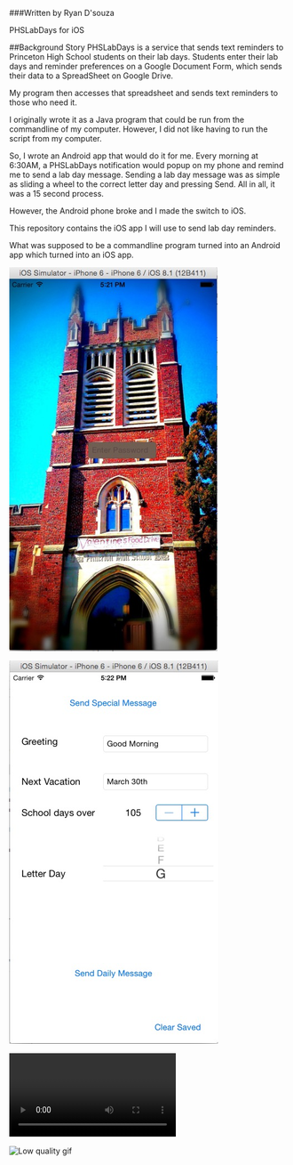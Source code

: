 ###Written by Ryan D'souza

PHSLabDays for iOS

##Background Story
PHSLabDays is a service that sends text reminders to Princeton High School students on their lab days.
Students enter their lab days and reminder preferences on a Google Document Form, which sends their data to a SpreadSheet on Google Drive. 

My program then accesses that spreadsheet and sends text reminders to those who need it.

I originally wrote it as a Java program that could be run from the commandline of my computer. 
However, I did not like having to run the script from my computer.

So, I wrote an Android app that would do it for me. Every morning at 6:30AM, a PHSLabDays notification would popup on my phone and remind me to send a lab day message. Sending a lab day message was as simple as sliding a wheel to the correct letter day and pressing Send. All in all, it was a 15 second process.

However, the Android phone broke and I made the switch to iOS. 

This repository contains the iOS app I will use to send lab day reminders.

What was supposed to be a commandline program turned into an Android app which turned into an iOS app.

![Screenshot1](https://github.com/dsouzarc/phsLabDaysiOS/blob/master/Screenshots/Screenshot1.jpg)

![ScreenShot2](https://github.com/dsouzarc/phsLabDaysiOS/blob/master/Screenshots/Screenshot2.jpg)

![Raw .mov screen recording](https://github.com/dsouzarc/phsLabDaysiOS/blob/master/Screenshots/ScreenRecording.mov)

![Low quality gif](https://github.com/dsouzarc/phsLabDaysiOS/blob/master/Screenshots/ScreenRecording.gif)
